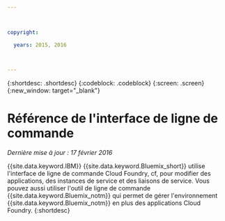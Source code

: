 ```yaml
---

 

copyright:

  years: 2015, 2016

 

---
```


{:shortdesc: .shortdesc}
{:codeblock: .codeblock}
{:screen: .screen}
{:new_window: target="_blank"}

# Référence de l'interface de ligne de commande


*Dernière mise à jour : 17 février 2016*

{{site.data.keyword.IBM}} {{site.data.keyword.Bluemix_short}} utilise l'interface de ligne de commande Cloud Foundry, cf, pour modifier des applications, des instances de service et des liaisons de service. Vous
pouvez aussi utiliser l'outil de ligne de commande {{site.data.keyword.Bluemix_notm}} qui permet de gérer l'environnement
{{site.data.keyword.Bluemix_notm}} en plus des applications Cloud Foundry.
{:shortdesc}
